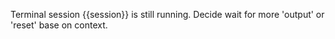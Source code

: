 Terminal session {{session}} is still running. Decide wait for more 'output' or 'reset' base on context.